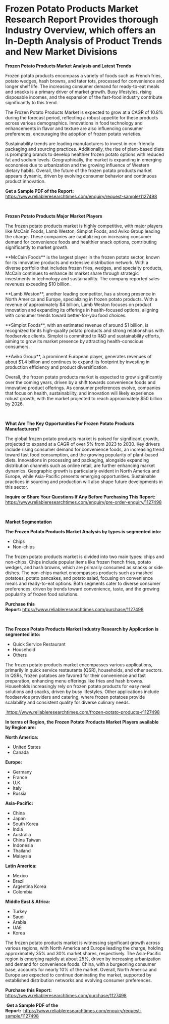 <p><h1>Frozen Potato Products Market Research Report Provides thorough Industry Overview, which offers an In-Depth Analysis of Product Trends and New Market Divisions</h1></p><p><strong>Frozen Potato Products Market Analysis and Latest Trends</strong></p>
<p><p>Frozen potato products encompass a variety of foods such as French fries, potato wedges, hash browns, and tater tots, processed for convenience and longer shelf life. The increasing consumer demand for ready-to-eat meals and snacks is a primary driver of market growth. Busy lifestyles, rising disposable incomes, and the expansion of the fast-food industry contribute significantly to this trend. </p><p>The Frozen Potato Products Market is expected to grow at a CAGR of 10.8% during the forecast period, reflecting a robust appetite for these products across various demographics. Innovations in food technology and enhancements in flavor and texture are also influencing consumer preferences, encouraging the adoption of frozen potato varieties. </p><p>Sustainability trends are leading manufacturers to invest in eco-friendly packaging and sourcing practices. Additionally, the rise of plant-based diets is prompting brands to develop healthier frozen potato options with reduced fat and sodium levels. Geographically, the market is expanding in emerging economies due to urbanization and the growing influence of Western dietary habits. Overall, the future of the frozen potato products market appears dynamic, driven by evolving consumer behavior and continuous product innovation.</p></p>
<p><strong>Get a Sample PDF of the Report:&nbsp;</strong> <a href="https://www.reliableresearchtimes.com/enquiry/request-sample/1127498?utm_campaign=2768&utm_medium=2&utm_source=Github&utm_content=ia&utm_term=17042025&utm_id=frozen-potato-products">https://www.reliableresearchtimes.com/enquiry/request-sample/1127498</a></p>
<p>&nbsp;</p>
<p><strong>Frozen Potato Products Major Market Players</strong></p>
<p><p>The frozen potato products market is highly competitive, with major players like McCain Foods, Lamb Weston, Simplot Foods, and Aviko Group leading the charge. These companies are capitalizing on increasing consumer demand for convenience foods and healthier snack options, contributing significantly to market growth.</p><p>**McCain Foods** is the largest player in the frozen potato sector, known for its innovative products and extensive distribution network. With a diverse portfolio that includes frozen fries, wedges, and specialty products, McCain continues to enhance its market share through strategic investments in technology and sustainability. The company reported sales revenues exceeding $10 billion.</p><p>**Lamb Weston**, another leading competitor, has a strong presence in North America and Europe, specializing in frozen potato products. With a revenue of approximately $4 billion, Lamb Weston focuses on product innovation and expanding its offerings in health-focused options, aligning with consumer trends toward better-for-you food choices. </p><p>**Simplot Foods**, with an estimated revenue of around $1 billion, is recognized for its high-quality potato products and strong relationships with foodservice clients. Simplot is committed to R&D and sustainability efforts, aiming to grow its market presence by attracting health-conscious consumers. </p><p>**Aviko Group**, a prominent European player, generates revenues of about $1.4 billion and continues to expand its footprint by investing in production efficiency and product diversification.</p><p>Overall, the frozen potato products market is expected to grow significantly over the coming years, driven by a shift towards convenience foods and innovative product offerings. As consumer preferences evolve, companies that focus on health, sustainability, and innovation will likely experience robust growth, with the market projected to reach approximately $50 billion by 2026.</p></p>
<p>&nbsp;</p>
<p><strong>What Are The Key Opportunities For Frozen Potato Products Manufacturers?</strong></p>
<p><p>The global frozen potato products market is poised for significant growth, projected to expand at a CAGR of over 5% from 2023 to 2030. Key drivers include rising consumer demand for convenience foods, an increasing trend toward fast food consumption, and the growing popularity of plant-based diets. Innovations in processing and packaging, alongside expanding distribution channels such as online retail, are further enhancing market dynamics. Geographic growth is particularly evident in North America and Europe, while Asia-Pacific presents emerging opportunities. Sustainable practices in sourcing and production will also shape future developments in this sector.</p></p>
<p><strong>Inquire or Share Your Questions If Any Before Purchasing This Report:</strong> <a href="https://www.reliableresearchtimes.com/enquiry/pre-order-enquiry/1127498?utm_campaign=2768&utm_medium=2&utm_source=Github&utm_content=ia&utm_term=17042025&utm_id=frozen-potato-products">https://www.reliableresearchtimes.com/enquiry/pre-order-enquiry/1127498</a></p>
<p>&nbsp;</p>
<p><strong>Market Segmentation</strong></p>
<p><strong>The Frozen Potato Products Market Analysis by types is segmented into:</strong></p>
<p><ul><li>Chips</li><li>Non-chips</li></ul></p>
<p><p>The frozen potato products market is divided into two main types: chips and non-chips. Chips include popular items like frozen french fries, potato wedges, and hash browns, which are primarily consumed as snacks or side dishes. The non-chips market encompasses products such as mashed potatoes, potato pancakes, and potato salad, focusing on convenience meals and ready-to-eat options. Both segments cater to diverse consumer preferences, driven by trends toward convenience, taste, and the growing popularity of frozen food solutions.</p></p>
<p><strong>Purchase this Report:&nbsp;</strong><a href="https://www.reliableresearchtimes.com/purchase/1127498?utm_campaign=2768&utm_medium=2&utm_source=Github&utm_content=ia&utm_term=17042025&utm_id=frozen-potato-products">https://www.reliableresearchtimes.com/purchase/1127498</a></p>
<p>&nbsp;</p>
<p><strong>The Frozen Potato Products Market Industry Research by Application is segmented into:</strong></p>
<p><ul><li>Quick Service Restaurant</li><li>Household</li><li>Others</li></ul></p>
<p><p>The frozen potato products market encompasses various applications, primarily in quick service restaurants (QSR), households, and other sectors. In QSRs, frozen potatoes are favored for their convenience and fast preparation, enhancing menu offerings like fries and hash browns. Households increasingly rely on frozen potato products for easy meal solutions and snacks, driven by busy lifestyles. Other applications include foodservice providers and catering, where frozen potatoes provide scalability and consistent quality for diverse culinary needs.</p></p>
<p><a href="https://www.reliableresearchtimes.com/frozen-potato-products-r1127498?utm_campaign=2768&utm_medium=2&utm_source=Github&utm_content=ia&utm_term=17042025&utm_id=frozen-potato-products">&nbsp;https://www.reliableresearchtimes.com/frozen-potato-products-r1127498</a></p>
<p><strong>In terms of Region, the Frozen Potato Products Market Players available by Region are:</strong></p>
<p>
    <p> <strong> North America: </strong>
        <ul>
            <li>United States</li>
            <li>Canada</li>
        </ul>
        </p> 
    <p> <strong> Europe: </strong>
        <ul>
            <li>Germany</li>
            <li>France</li>
            <li>U.K.</li>
            <li>Italy</li>
            <li>Russia</li>
        </ul>
        </p> 
    <p> <strong> Asia-Pacific: </strong>
        <ul>
            <li>China</li>
            <li>Japan</li>
            <li>South Korea</li>
            <li>India</li>
            <li>Australia</li>
            <li>China Taiwan</li>
            <li>Indonesia</li>
            <li>Thailand</li>
            <li>Malaysia</li>
        </ul>
        </p> 
    <p> <strong> Latin America: </strong>
        <ul>
            <li>Mexico</li>
            <li>Brazil</li>
            <li>Argentina Korea</li>
            <li>Colombia</li>
        </ul>
        </p> 
    <p> <strong> Middle East & Africa: </strong>
        <ul>
            <li>Turkey</li>
            <li>Saudi</li>
            <li>Arabia</li>
            <li>UAE</li>
            <li>Korea</li>
        </ul>
    </p>
    </p>
<p><p>The frozen potato products market is witnessing significant growth across various regions, with North America and Europe leading the charge, holding approximately 35% and 30% market shares, respectively. The Asia-Pacific region is emerging rapidly at about 25%, driven by increasing urbanization and demand for convenience foods. China, with a burgeoning consumer base, accounts for nearly 10% of the market. Overall, North America and Europe are expected to continue dominating the market, supported by established distribution networks and evolving consumer preferences.</p></p>
<p><strong>Purchase this Report: </strong><a href="https://www.reliableresearchtimes.com/purchase/1127498?utm_campaign=2768&utm_medium=2&utm_source=Github&utm_content=ia&utm_term=17042025&utm_id=frozen-potato-products">https://www.reliableresearchtimes.com/purchase/1127498</a></p>
<p>&nbsp;<strong>Get a Sample PDF of the Report:&nbsp;&nbsp;</strong><a href="https://www.reliableresearchtimes.com/enquiry/request-sample/1127498?utm_campaign=2768&utm_medium=2&utm_source=Github&utm_content=ia&utm_term=17042025&utm_id=frozen-potato-products">https://www.reliableresearchtimes.com/enquiry/request-sample/1127498</a></p>
<p><strong></strong></p>
<p><p></p><p></p><p></p></p>